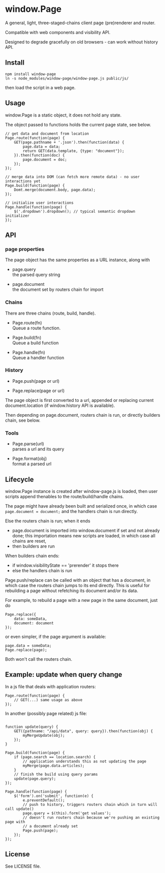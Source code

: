 window.Page
===========

A general, light, three-staged-chains client page (pre)renderer and router.

Compatible with web components and visibility API.

Designed to degrade gracefully on old browsers - can work without history API.


Install
-------

```
npm install window-page
ln -s node_modules/window-page/window-page.js public/js/
```
then load the script in a web page.


Usage
-----

window.Page is a static object, it does not hold any state.

The object passed to functions holds the current page state, see below.


```
// get data and document from location
Page.route(function(page) {
	GET(page.pathname + '.json').then(function(data) {
		page.data = data;
		return GET(data.template, {type: "document"});
	}).then(function(doc) {
		page.document = doc;
	});
});

// merge data into DOM (can fetch more remote data) - no user interactions yet
Page.build(function(page) {
	Domt.merge(document.body, page.data);
});

// initialize user interactions
Page.handle(function(page) {
	$('.dropdown').dropdown(); // typical semantic dropdown initializer
});
```


API
---

### page properties

The page object has the same properties as a URL instance, along with

* page.query  
  the parsed query string

* page.document  
  the document set by routers chain for import


### Chains

There are three chains (route, build, handle).

* Page.route(fn)  
  Queue a route function.  

* Page.build(fn)  
  Queue a build function  

* Page.handle(fn)  
  Queue a handler function  


### History

* Page.push(page or url)

* Page.replace(page or url)

The page object is first converted to a url, appended or replacing current
document.location (if window.history API is available).

Then depending on page.document, routers chain is run, or directly
builders chain, see below.


### Tools

* Page.parse(url)  
  parses a url and its query

* Page.format(obj)  
  format a parsed url


Lifecycle
---------

window.Page instance is created after window-page.js is loaded, then user scripts
append thenables to the route/build/handle chains.

The page might have already been built and serialized once, in which case
`page.document = document;` and the handlers chain is run directly.

Else the routers chain is run; when it ends
- page.document is imported into window.document if set and not already done;
  this importation means new scripts are loaded, in which case all chains are
  reset,
- then builders are run

When builders chain ends:
- if window.visibilityState == 'prerender' it stops there
- else the handlers chain is run

Page.push/replace can be called with an object that has a document, in which
case the routers chain jumps to its end directly. This is useful for rebuilding
a page without refetching its document and/or its data.

For example, to rebuild a page with a new page in the same document, just do
```
Page.replace({
	data: someData,
	document: document
});
```
or even simpler, if the page argument is available:
```
page.data = someData;
Page.replace(page);
```
Both won't call the routers chain.


Example: update when query change
---------------------------------

In a js file that deals with application routers:

```
Page.route(function(page) {
	// GET(...) same usage as above
});
```

In another (possibly page related) js file:
```

function update(query) {
	GET({pathname: "/api/data", query: query}).then(function(obj) {
		myMergeUpdate(obj);
	});
}

Page.build(function(page) {
	if (page.search == location.search) {
		// application understands this as not updating the page
		myMerge(page.data.articles);
	}
	// finish the build using query params
	update(page.query);
});

Page.handle(function(page) {
	$('form').on('submit', function(e) {
		e.preventDefault();
		// push to history, triggers routers chain which in turn will call update()
		page.query = $(this).form('get values');
		// doesn't run routers chain because we're pushing an existing page with
		// a document already set
		Page.push(page);
	});
});
```


License
-------

See LICENSE file.

